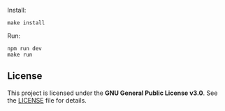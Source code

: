 Install:

    make install

Run:

    npm run dev
    make run


## License
This project is licensed under the **GNU General Public License v3.0**.
See the [LICENSE](LICENSE) file for details.
